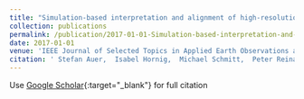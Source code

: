 ```yaml
---
title: "Simulation-based interpretation and alignment of high-resolution optical and SAR images"
collection: publications
permalink: /publication/2017-01-01-Simulation-based-interpretation-and-alignment-of-high-resolution-optical-and-SAR-images
date: 2017-01-01
venue: 'IEEE Journal of Selected Topics in Applied Earth Observations and Remote Sensing'
citation: ' Stefan Auer,  Isabel Hornig,  Michael Schmitt,  Peter Reinartz, &quot;Simulation-based interpretation and alignment of high-resolution optical and SAR images.&quot; IEEE Journal of Selected Topics in Applied Earth Observations and Remote Sensing, 2017.'
---
```

Use [Google Scholar](https://scholar.google.com/scholar?q=Simulation+based+interpretation+and+alignment+of+high+resolution+optical+and+SAR+images){:target="_blank"} for full citation